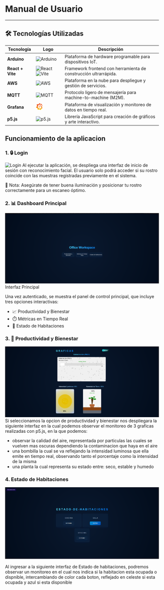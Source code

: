 # Manual de Usuario

---
## 🛠 Tecnologías Utilizadas

| Tecnología     | Logo | Descripción |
|---------------|------|-------------|
| **Arduino**   | <img src="https://upload.wikimedia.org/wikipedia/commons/8/87/Arduino_Logo.svg" width="22" alt="Arduino"> | Plataforma de hardware programable para dispositivos IoT. |
| **React + Vite** | <img src="https://upload.wikimedia.org/wikipedia/commons/a/a7/React-icon.svg" width="22" alt="React"> <img src="https://vitejs.dev/logo.svg" width="22" alt="Vite"> | Framework frontend con herramienta de construcción ultrarrápida. |
| **AWS**       | <img src="https://upload.wikimedia.org/wikipedia/commons/9/93/Amazon_Web_Services_Logo.svg" width="22" alt="AWS"> | Plataforma en la nube para despliegue y gestión de servicios. |
| **MQTT**      | <img src="https://mqtt.org/assets/img/mqtt-logo.svg" width="22" alt="MQTT"> | Protocolo ligero de mensajería para machine-to-machine (M2M). |
| **Grafana**   | <img src="https://raw.githubusercontent.com/grafana/grafana/main/public/img/grafana_icon.svg" width="22" alt="Grafana"> | Plataforma de visualización y monitoreo de datos en tiempo real. |
| **p5.js**     | <img src="https://p5js.org/assets/img/p5js.svg" width="22" alt="p5.js"> | Librería JavaScript para creación de gráficos y arte interactivo. |



## Funcionamiento de la aplicacion



### 1. 🔒 Login

![Login](Img/Login.png)
Al ejecutar la aplicación, se despliega una interfaz de inicio de sesión con reconocimiento facial. El usuario solo podrá acceder si su rostro coincide con las muestras registradas previamente en el sistema.

📌 Nota: Asegúrate de tener buena iluminación y posicionar tu rostro correctamente para un escaneo óptimo.



### 2. 📊 Dashboard Principal
![Interfaz de login](Img/Principal.png)
Interfaz Principal

Una vez autenticado, se muestra el panel de control principal, que incluye tres opciones interactivas:
  -   📈 Productividad y Bienestar
  -  ⏱️ Métricas en Tiempo Real
  -  🚪 Estado de Habitaciones

### 3. 🌱 Productividad y Bienestar
![Interfaz de login](Img/Graficas.png)
Si seleccionamos la opcion de productividad y bienestar nos despliegara la siguiente interfaz en la cual podemos observar el monitoreo de 3 graficas realizadas con p5.js, en la que podemos:
-  observar la calidad del aire, representada por particulas las cuales se vuelven mas oscuras dependiendo la contaminacion que haya en el aire
- una bombilla la cual se va reflejando la intensidad luminosa que ella emite en tiempo real, observando tanto el porcentaje como la intensidad de la misma
- una planta la cual representa su estado entre: seco, estable y humedo



### 4. Estado de Habitaciones
![Interfaz de login](Img/Habitaciones.png)

Al ingresar a la siguiente interfaz de Estado de habitaciones, podremos observar un monitoreo en el cual nos indica si la habitacion esta ocupada o dispnible, intercambiando de color cada boton, reflejado en celeste si esta ocupada y azul si esta disponible






